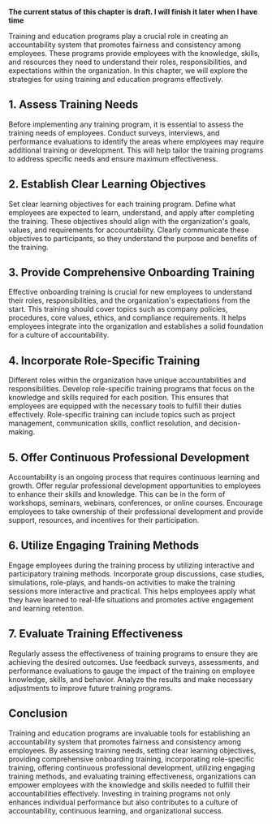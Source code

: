 **The current status of this chapter is draft. I will finish it later when I have time**

Training and education programs play a crucial role in creating an accountability system that promotes fairness and consistency among employees. These programs provide employees with the knowledge, skills, and resources they need to understand their roles, responsibilities, and expectations within the organization. In this chapter, we will explore the strategies for using training and education programs effectively.

**1. Assess Training Needs**
----------------------------

Before implementing any training program, it is essential to assess the training needs of employees. Conduct surveys, interviews, and performance evaluations to identify the areas where employees may require additional training or development. This will help tailor the training programs to address specific needs and ensure maximum effectiveness.

**2. Establish Clear Learning Objectives**
------------------------------------------

Set clear learning objectives for each training program. Define what employees are expected to learn, understand, and apply after completing the training. These objectives should align with the organization's goals, values, and requirements for accountability. Clearly communicate these objectives to participants, so they understand the purpose and benefits of the training.

**3. Provide Comprehensive Onboarding Training**
------------------------------------------------

Effective onboarding training is crucial for new employees to understand their roles, responsibilities, and the organization's expectations from the start. This training should cover topics such as company policies, procedures, core values, ethics, and compliance requirements. It helps employees integrate into the organization and establishes a solid foundation for a culture of accountability.

**4. Incorporate Role-Specific Training**
-----------------------------------------

Different roles within the organization have unique accountabilities and responsibilities. Develop role-specific training programs that focus on the knowledge and skills required for each position. This ensures that employees are equipped with the necessary tools to fulfill their duties effectively. Role-specific training can include topics such as project management, communication skills, conflict resolution, and decision-making.

**5. Offer Continuous Professional Development**
------------------------------------------------

Accountability is an ongoing process that requires continuous learning and growth. Offer regular professional development opportunities to employees to enhance their skills and knowledge. This can be in the form of workshops, seminars, webinars, conferences, or online courses. Encourage employees to take ownership of their professional development and provide support, resources, and incentives for their participation.

**6. Utilize Engaging Training Methods**
----------------------------------------

Engage employees during the training process by utilizing interactive and participatory training methods. Incorporate group discussions, case studies, simulations, role-plays, and hands-on activities to make the training sessions more interactive and practical. This helps employees apply what they have learned to real-life situations and promotes active engagement and learning retention.

**7. Evaluate Training Effectiveness**
--------------------------------------

Regularly assess the effectiveness of training programs to ensure they are achieving the desired outcomes. Use feedback surveys, assessments, and performance evaluations to gauge the impact of the training on employee knowledge, skills, and behavior. Analyze the results and make necessary adjustments to improve future training programs.

**Conclusion**
--------------

Training and education programs are invaluable tools for establishing an accountability system that promotes fairness and consistency among employees. By assessing training needs, setting clear learning objectives, providing comprehensive onboarding training, incorporating role-specific training, offering continuous professional development, utilizing engaging training methods, and evaluating training effectiveness, organizations can empower employees with the knowledge and skills needed to fulfill their accountabilities effectively. Investing in training programs not only enhances individual performance but also contributes to a culture of accountability, continuous learning, and organizational success.
